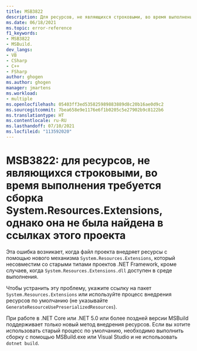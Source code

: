 ```yaml
---
title: MSB3822
description: Для ресурсов, не являющихся строковыми, во время выполнения требуется сборка System.Resources.Extensions, однако она не была найдена в ссылках этого проекта.
ms.date: 06/18/2021
ms.topic: error-reference
f1_keywords:
- MSB3822
- MSBuild.
dev_langs:
- VB
- CSharp
- C++
- FSharp
author: ghogen
ms.author: ghogen
manager: jmartens
ms.workload:
- multiple
ms.openlocfilehash: 05403ff3ed535825989883889d8c20b16ae0d9c2
ms.sourcegitcommit: 7bea658e9e1176e6f1b0205c5e27902b9c8122b6
ms.translationtype: HT
ms.contentlocale: ru-RU
ms.lasthandoff: 07/10/2021
ms.locfileid: "113592020"
---
```

# <a name="msb3822-non-string-resources-require-the-systemresourcesextensions-assembly-at-runtime-but-it-was-not-found-in-this-projects-references"></a>MSB3822: для ресурсов, не являющихся строковыми, во время выполнения требуется сборка System.Resources.Extensions, однако она не была найдена в ссылках этого проекта

Эта ошибка возникает, когда файл проекта внедряет ресурсы с помощью нового механизма `System.Resources.Extensions`, который несовместим со старыми типами проектов .NET Framework, кроме случаев, когда `System.Resources.Extensions.dll` доступен в среде выполнения.

Чтобы устранить эту проблему, укажите ссылку на пакет `System.Resources.Extensions` или используйте процесс внедрения ресурсов по умолчанию (не указывайте `GenerateResourceUsePreserializedResources`).

При работе в .NET Core или .NET 5.0 или более поздней версии MSBuild поддерживает _только_ новый метод внедрения ресурсов. Если вы хотите использовать старый процесс по умолчанию, необходимо выполнить сборку с помощью MSBuild.exe или Visual Studio и не использовать `dotnet build`.
